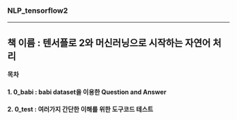 ### NLP_tensorflow2
----
## 책 이름 : 텐서플로 2와 머신러닝으로 시작하는 자연어 처리
**목차**
  #### 1. 0_babi : babi dataset을 이용한 Question and Answer
  #### 2. 0_test : 여러가지 간단한 이해를 위한 도구코드 테스트
